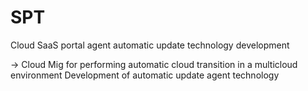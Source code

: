 # SPT
 Cloud SaaS portal agent automatic update technology development

-> Cloud Mig for performing automatic cloud transition in a multicloud environment
   Development of automatic update agent technology
